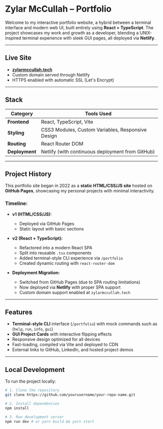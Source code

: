 # Zylar McCullah – Portfolio

Welcome to my interactive portfolio website, a hybrid between a terminal interface and modern web UI, built entirely using **React + TypeScript**. The project showcases my work and growth as a developer, blending a UNIX-inspired terminal experience with sleek GUI pages, all deployed via **Netlify**.

---

## Live Site

- **[zylarmccullah.tech](https://zylarmccullah.tech)**  
- Custom domain served through Netlify  
- HTTPS enabled with automatic SSL (Let's Encrypt)

---

## Stack

| Category     | Tools Used                                               |
|--------------|----------------------------------------------------------|
| **Frontend** | React, TypeScript, Vite                                  |
| **Styling**  | CSS3 Modules, Custom Variables, Responsive Design        |
| **Routing**  | React Router DOM                                         |
| **Deployment** | Netlify (with continuous deployment from GitHub)       |

---

## Project History

This portfolio site began in 2022 as a **static HTML/CSS/JS site** hosted on **GitHub Pages**, showcasing my personal projects with minimal interactivity.

### Timeline:

- **v1 (HTML/CSS/JS):**  
  - Deployed via GitHub Pages  
  - Static layout with basic sections

- **v2 (React + TypeScript):**  
  - Refactored into a modern React SPA  
  - Split into reusable `.tsx` components  
  - Added terminal-style CLI experience via `/portfolio`  
  - Created dynamic routing with `react-router-dom`

- **Deployment Migration:**  
  - Switched from GitHub Pages (due to SPA routing limitations)  
  - Now deployed via **Netlify** with proper SPA support  
  - Custom domain support enabled at `zylarmccullah.tech`

---

## Features

-  **Terminal-style CLI** interface (`/portfolio`) with mock commands such as (`help`, `run`, `info`, `gui`)
-  **GUI Project Cards** with interactive flipping effects
-  Responsive design optimized for all devices
-  Fast-loading, compiled via Vite and deployed to CDN
-  External links to GitHub, LinkedIn, and hosted project demos

---

## Local Development

To run the project locally:

```bash
# 1. Clone the repository
git clone https://github.com/yourusername/your-repo-name.git

# 2. Install dependencies
npm install

# 3. Run development server
npm run dev # or yarn build && yarn start

